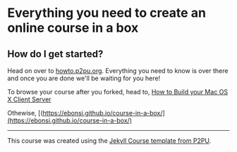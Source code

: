# Everything you need to create an online course in a box


## How do I get started?

Head on over to [howto.p2pu.org](http://howto.p2pu.org). Everything you need to know is over there and once you are done we'll be waiting for you here!

To browse your course after you forked, head to,
[How to Build your Mac OS X Client Server](https://ebonsi.github.io/course-in-a-box/)

Othewise,
[(https://ebonsi.github.io/course-in-a-box/](https://ebonsi.github.io/course-in-a-box/)
 
---

This course was created using the [Jekyll Course template from P2PU](http://github.com/p2pu/jekyll-course-template).
